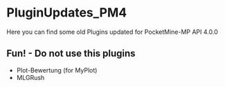 # PluginUpdates_PM4
Here you can find some old Plugins updated for PocketMine-MP API 4.0.0

## Fun! - Do not use this plugins

- Plot-Bewertung (for MyPlot)
- MLGRush
